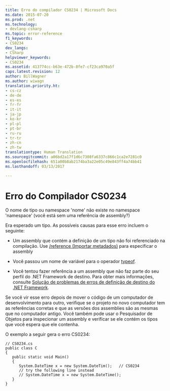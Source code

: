 ```yaml
---
title: Erro do compilador CS0234 | Microsoft Docs
ms.date: 2015-07-20
ms.prod: .net
ms.technology:
- devlang-csharp
ms.topic: error-reference
f1_keywords:
- CS0234
dev_langs:
- CSharp
helpviewer_keywords:
- CS0234
ms.assetid: 413774cc-b63e-472b-8fe7-cf23ca970a5f
caps.latest.revision: 12
author: BillWagner
ms.author: wiwagn
translation.priority.ht:
- cs-cz
- de-de
- es-es
- fr-fr
- it-it
- ja-jp
- ko-kr
- pl-pl
- pt-br
- ru-ru
- tr-tr
- zh-cn
- zh-tw
translationtype: Human Translation
ms.sourcegitcommit: a06bd2a17f1d6c7308fa6337c866c1ca2e7281c0
ms.openlocfilehash: 651a00b8ab2174ba3a22e05c49e843ff4a74bb41
ms.lasthandoff: 03/13/2017

---
```

# <a name="compiler-error-cs0234"></a>Erro do Compilador CS0234
O nome de tipo ou namespace 'nome' não existe no namespace 'namespace' (você está sem uma referência de assembly?)  
  
 Era esperado um tipo. As possíveis causas para esse erro incluem o seguinte:  
  
-   Um assembly que contém a definição de um tipo não foi referenciado na compilação. Use [/reference (Importar metadados)](../../../csharp/language-reference/compiler-options/reference-compiler-option.md) para especificar o assembly  
  
-   Você passou um nome de variável para o operador [typeof](../../../csharp/language-reference/keywords/typeof.md).  
  
-   Você tentou fazer referência a um assembly que não faz parte do seu perfil do .NET Framework de destino. Para obter mais informações, consulte [Solução de problemas de erros de definição de destino do .NET Framework](https://docs.microsoft.com/visualstudio/msbuild/troubleshooting-dotnet-framework-targeting-errors).  
  
 Se você vir esse erro depois de mover o código de um computador de desenvolvimento para outro, verifique se o projeto no novo computador tem as referências corretas e que as versões dos assemblies são as mesmas que no computador antigo. Você também pode usar o Pesquisador de Objetos para inspecionar um assembly e verificar se ele contém os tipos que você espera que ele contenha.  
  
 O exemplo a seguir gera o erro CS0234:  
  
```  
// CS0234.cs  
public class C  
{  
   public static void Main()  
   {  
      System.DateTime x = new System.DateTim();   // CS0234  
      // try the following line instead  
      // System.DateTime x = new System.DateTime();  
   }  
}  
```
